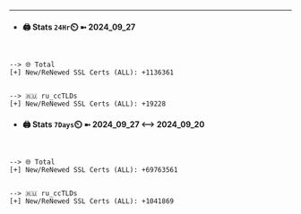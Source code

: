

---
- #### 🖨️ **Stats** `24Hr`⏲️ ➼ 2024_09_27
```console


--> 🌐 Total
[+] New/ReNewed SSL Certs (ALL): +1136361


--> 🇷🇺 ru_ccTLDs
[+] New/ReNewed SSL Certs (ALL): +19228

```

- #### 🖨️ **Stats** `7Days`⏲️ ➼ 2024_09_27 <--> 2024_09_20
```console


--> 🌐 Total
[+] New/ReNewed SSL Certs (ALL): +69763561


--> 🇷🇺 ru_ccTLDs
[+] New/ReNewed SSL Certs (ALL): +1041869

```

